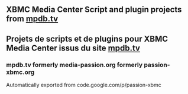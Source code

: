 ## XBMC Media Center Script and plugin projects from [mpdb.tv](https://forum.mpdb.tv/index.php?action=forum)

## Projets de scripts et de plugins pour XBMC Media Center issus du site [mpdb.tv](https://forum.mpdb.tv/index.php?action=forum)

### mpdb.tv formerly media-passion.org formerly passion-xbmc.org

Automatically exported from code.google.com/p/passion-xbmc
